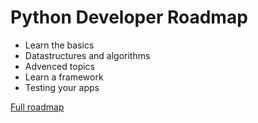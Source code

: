 # Python Developer Roadmap
- Learn the basics
- Datastructures and algorithms
- Advenced topics
- Learn a framework
- Testing your apps

[Full roadmap](https://roadmap.sh/python)
